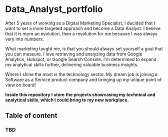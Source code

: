 # Data_Analyst_portfolio

After 5 years of working as a Digital Marketing Specialist, I decided that I want to set a more targeted approach and become a Data Analyst. I believe that it is more an evolution, than a revolution for me because I was always very into numbers.

What marketing taught me, is that you should always set yourself a goal that you can measure. I love retrieving and analyzing data from Google Analytics, Hubspot, or Google Search Console. I'm determined to expand my analytical skills further, delivering valuable business insights.

Where I shine the most is the technology sector. My dream job is joining a Software as a Service product company and bringing up my unique point of view on board!

**Inside this repository I store the projects showcasing my technical and analytical skills, which I could bring to my new workplace.**

## Table of content
### TBD
